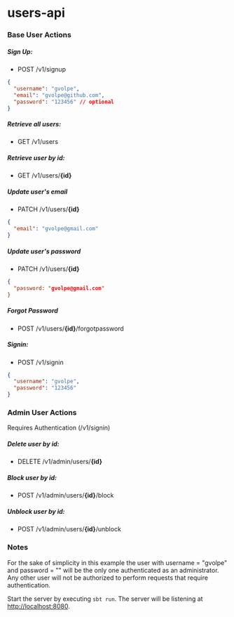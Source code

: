 users-api
=========

### Base User Actions

##### Sign Up:
* POST /v1/signup

```json
{
  "username": "gvolpe",
  "email": "gvolpe@github.com",
  "password": "123456" // optional
}
```

##### Retrieve all users:
* GET /v1/users

##### Retrieve user by id:
* GET /v1/users/**{id}**

##### Update user's email
* PATCH /v1/users/**{id}**

```json
{
  "email": "gvolpe@gmail.com"
}
```

##### Update user's password
* PATCH /v1/users/**{id}**

```json
{
  "password: "gvolpe@gmail.com"
}
```

##### Forgot Password
* POST /v1/users/**{id}**/forgotpassword

##### Signin:
* POST /v1/signin

```json
{
  "username": "gvolpe",
  "password": "123456"
}
```

### Admin User Actions

Requires Authentication (/v1/signin)

##### Delete user by id:
* DELETE /v1/admin/users/**{id}**

##### Block user by id:
* POST /v1/admin/users/**{id}**/block

##### Unblock user by id:
* POST /v1/admin/users/**{id}**/unblock

### Notes

For the sake of simplicity in this example the user with username = "gvolpe" and password = "" will be the only one authenticated as an administrator. Any other user will not be authorized to perform requests that require authentication.

Start the server by executing `sbt run`. The server will be listening at [http://localhost:8080](http://localhost:8080).
